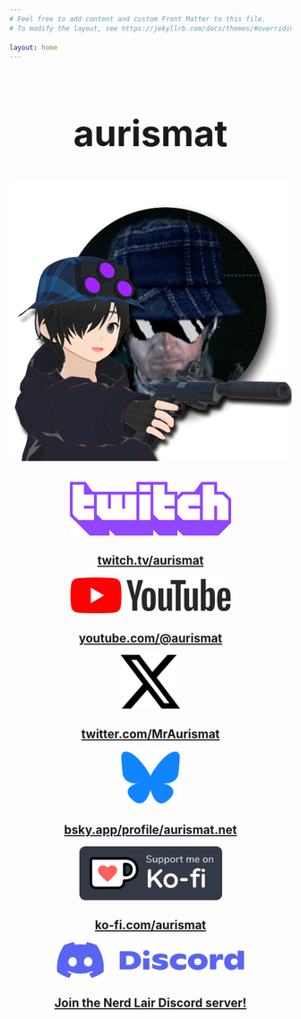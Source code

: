 ```yaml
---
# Feel free to add content and custom Front Matter to this file.
# To modify the layout, see https://jekyllrb.com/docs/themes/#overriding-theme-defaults

layout: home
---
```


<center>
<h1 style="font-size: 64px;"><b>aurismat</b></h1>
<img src="/assets/static/pfp.png" width="auto" height="auto">

<br>
<br>
<br>
<a href="https://twitch.tv/aurismat">
    <img src="/assets/icons/twitch_text.png" width="auto" height="96px">
    <h2>twitch.tv/aurismat</h2>
</a>
<a href="https://youtube.com/@aurismat">
    <img src="/assets/icons/yt.svg" width="auto" height="64px">
    <h2>youtube.com/@aurismat</h2>
</a>
<a href="https://twitter.com/MrAurismat">
    <img src="/assets/icons/twt.svg" width="auto" height="96px">
    <h2>twitter.com/MrAurismat</h2>
</a>
<a href="https://bsky.app/profile/aurismat.net">
    <img src="/assets/icons/bsky1.svg" width="auto" height="96px">
    <h2>bsky.app/profile/aurismat.net</h2>
</a>
<a href="https://ko-fi.com/aurismat">
    <img src="/assets/icons/ko_fi_main.svg" width="auto" height="96px">
    <h2>ko-fi.com/aurismat</h2>
</a>
<a href="https://discord.gg/rxpHUkQQZp">
    <img src="/assets/icons/discord1.svg" width="auto" height="64px">
    <h2>Join the Nerd Lair Discord server!</h2>
</a>

</center>
